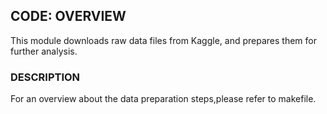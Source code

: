 ## CODE: OVERVIEW

This module downloads raw data files from Kaggle, and prepares them for further analysis.

### DESCRIPTION

For an overview about the data preparation steps,please refer to makefile.